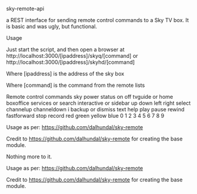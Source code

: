 sky-remote-api

a REST interface for sending remote control commands to a Sky TV box.
It is basic and was ugly, but functional.

Usage

Just start the script, and then open a browser at http://localhost:3000/[ipaddress]/skyq/[command] or http://localhost:3000/[ipaddress]/skyhd/[command]

Where [ipaddress] is the address of the sky box

Where [command] is the command from the remote lists


Remote control commands
sky power status on off
tvguide or home boxoffice services or search interactive or sidebar
up down left right select
channelup channeldown i
backup or dismiss text help
play pause rewind fastforward stop record
red green yellow blue
0 1 2 3 4 5 6 7 8 9

Usage as per: https://github.com/dalhundal/sky-remote

Credit to https://github.com/dalhundal/sky-remote for creating the base module.

Nothing more to it.

Usage as per: https://github.com/dalhundal/sky-remote

Credit to https://github.com/dalhundal/sky-remote for creating the base module.
